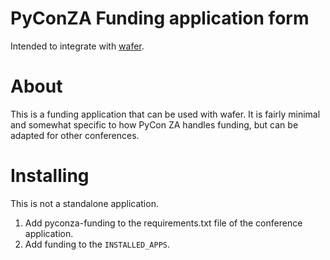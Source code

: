 # PyConZA Funding application form

Intended to integrate with [wafer](https://github.com/CTPUG/wafer).

# About

This is a funding application that can be used with wafer. It is fairly minimal
and somewhat specific to how PyCon ZA handles funding, but can be adapted for
other conferences.

# Installing

This is not a standalone application.

1. Add pyconza-funding to the requirements.txt file of the conference application.
1. Add funding to the `INSTALLED_APPS`.

